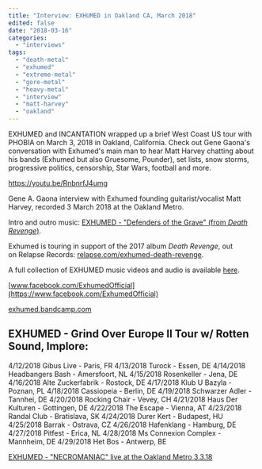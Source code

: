 ```yaml
---
title: "Interview: EXHUMED in Oakland CA, March 2018"
edited: false
date: "2018-03-16"
categories:
  - "interviews"
tags:
  - "death-metal"
  - "exhumed"
  - "extreme-metal"
  - "gore-metal"
  - "heavy-metal"
  - "interview"
  - "matt-harvey"
  - "oakland"
---
```


EXHUMED and INCANTATION wrapped up a brief West Coast US tour with PHOBIA on March 3, 2018 in Oakland, California. Check out Gene Gaona's conversation with Exhumed's main man to hear Matt Harvey chatting about his bands (Exhumed but also Gruesome, Pounder), set lists, snow storms, progressive politics, censorship, Star Wars, football and more.

https://youtu.be/RnbnrfJ4umg

Gene A. Gaona interview with Exhumed founding guitarist/vocalist Matt Harvey, recorded 3 March 2018 at the Oakland Metro.

Intro and outro music: [EXHUMED - "Defenders of the Grave" (from _Death Revenge_)](https://www.youtube.com/watch?v=Uh5l9uwGqY0&index=3&t=0s&list=PLEF571E61F5368BD6).

Exhumed is touring in support of the 2017 album _Death Revenge_, out on Relapse Records: [relapse.com/exhumed-death-revenge](http://relapse.com/exhumed-death-revenge/).

A full collection of EXHUMED music videos and audio is available [here](https://www.youtube.com/playlist?list=PLEF571E61F5368BD6).

[www.facebook.com/ExhumedOfficial](https://www.facebook.com/ExhumedOfficial)

[exhumed.bandcamp.com](https://exhumed.bandcamp.com)

## EXHUMED - Grind Over Europe II Tour w/ Rotten Sound, Implore:

4/12/2018 Gibus Live - Paris, FR 4/13/2018 Turock - Essen, DE 4/14/2018 Headbangers Bash - Amersfoort, NL 4/15/2018 Rosenkeller - Jena, DE 4/16/2018 Alte Zuckerfabrik - Rostock, DE 4/17/2018 Klub U Bazyla - Poznan, PL 4/18/2018 Cassiopeia - Berlin, DE 4/19/2018 Schwarzer Adler - Tannhei, DE 4/20/2018 Rocking Chair - Vevey, CH 4/21/2018 Haus Der Kulturen - Gottingen, DE 4/22/2018 The Escape - Vienna, AT 4/23/2018 Randal Club - Bratislava, SK 4/24/2018 Durer Kert - Budapest, HU 4/25/2018 Barrak - Ostrava, CZ 4/26/2018 Hafenklang - Hamburg, DE 4/27/2018 Pitfest - Erica, NL 4/28/2018 Ms Connexion Complex - Mannheim, DE 4/29/2018 Het Bos - Antwerp, BE

[EXHUMED - "NECROMANIAC" live at the Oakland Metro 3.3.18](https://www.youtube.com/watch?v=Rt_-wHLnxjg)
